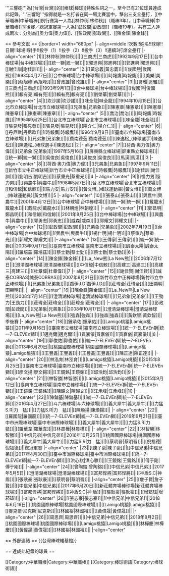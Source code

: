 '''三響砲'''為[[台灣|台灣]]的[[棒球|棒球]]特殊名詞之一，至今已有21位球員達成此記錄。'''三響砲'''指得就是一名打者在同一場比賽當中，擊出三支全壘打，[[中華職棒|中華職棒]]例行賽第一人為[[林仲秋|林仲秋]]（職棒3年），[[中華職棒|中華職棒]]季後賽／總冠軍賽第一人為[[彭政閔|彭政閔]]（職棒19年）。共有三人達成兩次：分別為[[奧力偉|奧力偉]]、[[彭政閔|彭政閔]]、[[陳金鋒|陳金鋒]]

== 參考文獻 ==
{|border=1 width="680px"
|- align=middle 
!次數!!姓名!!球隊!!日期!!球場!!對手!!投手（1）!!投手（2）!!投手（3）!!連續3打席全壘打
|- align="center"
|1||[[林仲秋|林仲秋]]||[[三商虎|三商虎]]||1992年9月17日||[[台中棒球場|台中棒球場]]||[[統一獅|統一獅]]||[[郭進興|郭進興]]||[[郭進興|郭進興]]||[[謝佳訓|謝佳訓]]||
|- align="center"
|2||[[黃忠義|黃忠義]]||[[俊國熊|俊國熊]]||1993年4月27日||[[台中棒球場|台中棒球場]]||[[時報鷹|時報鷹]]||[[美樂|美樂]]||[[蔡旭峰|蔡旭峰]]||[[曾政雄|曾政雄]]||
|- align="center"
|3||[[哥雅|哥雅]]||[[三商虎|三商虎]]||1993年9月1日||[[台中棒球場|台中棒球場]]||[[俊國熊|俊國熊]]||[[賴有亮|賴有亮]]||[[賴有亮|賴有亮]]||[[劉榮華|劉榮華]]||1
|- align="center"
|4||[[坎沙諾|坎沙諾]]||[[味全龍|味全龍]]||1994年10月15日||[[台北市立棒球場|台北市立棒球場]]||[[兄弟象|兄弟象]]||[[陳憲章|陳憲章]]||[[陳憲章|陳憲章]]||[[陳憲章|陳憲章]]||
|- align="center"
|5||[[喬治|喬治]]||[[時報鷹|時報鷹]]||1995年9月25日||[[台北市立棒球場|台北市立棒球場]]||[[味全龍|味全龍]]||[[張見發|張見發]]||[[張見發|張見發]]||[[陽介仁|陽介仁]]||
|- align="center"
|6||[[丹尼歐|丹尼歐]]||[[時報鷹|時報鷹]]||1996年9月8日||[[臺南市立棒球場|臺南市立棒球場]]||[[兄弟象|兄弟象]]||[[費南德茲|費南德茲]]||[[陳逸松_(棒球選手)|陳逸松]]||[[陳逸松_(棒球選手)|陳逸松]]||2
|- align="center"
|7||[[荷西·奧力偉|奧力偉]]||[[兄弟象|兄弟象]]||1997年5月16日||[[屏東縣立棒球場|屏東縣立棒球場]]||[[統一獅|統一獅]]||[[吳俊良|吳俊良]]||[[吳俊良|吳俊良]]||[[馬漢|馬漢]]||3
|- align="center"
|8||[[荷西·奧力偉|奧力偉]]||[[兄弟象|兄弟象]]||1997年9月11日||[[新竹市立中正棒球場|新竹市立中正棒球場]]||[[時報鷹|時報鷹]]||[[謝佳訓|謝佳訓]]||[[劉明吉|劉明吉]]||[[蔡重光|蔡重光]]||4
|- align="center"
|9||[[怪力男|怪力男]]||[[興農牛|興農牛]]||1998年5月7日||[[台北市立棒球場|台北市立棒球場]]||[[和信鯨|和信鯨]]||[[馬力安|馬力安]]||[[黃文博_(棒球運動員)|黃文博]]||[[黃文博_(棒球運動員)|黃文博]]||5
|- align="center"
|10||[[張泰山|張泰山]]||[[興農牛|興農牛]]||2001年4月12日||[[台中棒球場|台中棒球場]]||[[統一獅|統一獅]]||[[戴龍水|戴龍水]]||[[戴龍水|戴龍水]]||[[林朝煌|林朝煌]]||
|- align="center"
|11||[[鄭昌明|鄭昌明]]||[[和信鯨|和信鯨]]||2001年8月25日||[[台中棒球場|台中棒球場]]||[[興農牛|興農牛]]||[[郭勇志|郭勇志]]||[[威森|威森]]||[[郭耀文|郭耀文]]||
|- align="center"
|12||[[彭政閔|彭政閔]]||[[兄弟象|兄弟象]]||2002年7月19日||[[台中棒球場|台中棒球場]]||[[興農牛|興農牛]]||[[楊仁明|楊仁明]]||[[蔡重光|蔡重光]]||[[郭耀文|郭耀文]]||
|- align="center"
|13||[[王傳家|王傳家]]||[[統一獅|統一獅]]||2003年9月17日||[[臺南市立棒球場|臺南市立棒球場]]||[[誠泰太陽|誠泰太陽]]||[[羅培茲|羅培茲]]||[[蔡士勤|蔡士勤]]||[[蔡士勤|蔡士勤]]||6
|- align="center"
|14||[[陳金鋒|陳金鋒]]||[[La_New熊|La New熊]]||2006年7月12日||[[澄清湖棒球場|澄清湖棒球場]]||[[中信鯨|中信鯨]]||[[高建三|高建三]]||[[高建三|高建三]]||[[杜章偉|杜章偉]]||7
|- align="center"
|15||[[謝佳賢|謝佳賢]]||[[誠泰COBRAS|誠泰COBRAS]]||2007年9月21日||[[新竹市立中正棒球場|新竹市立中正棒球場]]||[[兄弟象|兄弟象]]||[[喬伊J.D|喬伊J.D]]||[[莊瑋全|莊瑋全]]||[[田顯明|田顯明]]||
|- align="center"
|16||[[陳金鋒|陳金鋒]]||[[La_New熊|La New熊]]||2008年7月14日||[[澄清湖棒球場|澄清湖棒球場]]||[[兄弟象|兄弟象]]||[[王勁力|王勁力]]||[[莊瑋全|莊瑋全]]||[[莊瑋全|莊瑋全]]||
|- align="center"
|17||[[彭政閔|彭政閔]]||[[兄弟象|兄弟象]]||2008年10月17日||[[澄清湖棒球場|澄清湖棒球場]]||[[La_New熊|La New熊]]||[[強森|強森]]||[[強森|強森]]||[[黃欽智|黃欽智]]||季後賽
|- align="center"
|18||[[鍾承佑|鍾承佑]]||[[Lamigo桃猿|Lamigo桃猿]]||2011年9月16日||[[臺南市立棒球場|臺南市立棒球場]]||[[統一7-ELEVEn獅|統一7-ELEVEn獅]]||[[邁克爾|邁克爾]]||[[買嘉儀|買嘉儀]]||[[買嘉儀|買嘉儀]]||8
|- align="center"
|19||[[郭俊佑|郭俊佑]]||[[統一7-ELEVEn獅|統一7-ELEVEn獅]]||2013年6月29日||[[桃園國際棒球場|桃園國際棒球場]]||[[Lamigo桃猿|Lamigo桃猿]]||[[王豐鑫|王豐鑫]]||[[王豐鑫|王豐鑫]]||[[陳正達|陳正達]]||
|- align="center"
|20||[[林泓育|林泓育]]||[[Lamigo桃猿|Lamigo桃猿]]||2015年8月25日||[[臺南市立棒球場|臺南市立棒球場]]||[[統一7-ELEVEn獅|統一7-ELEVEn獅]]||[[廖文揚|廖文揚]]||[[王鏡銘|王鏡銘]]||[[邱浩鈞|邱浩鈞]]||9
|- align="center"
|21||[[林智勝|林智勝]]||[[Lamigo桃猿|Lamigo桃猿]]||2015年9月12日||[[臺南市立棒球場|臺南市立棒球場]]||[[統一7-ELEVEn獅|統一7-ELEVEn獅]]||[[王鏡銘|王鏡銘]]||[[陳韻文|陳韻文]]||[[江承峰|江承峰]]||10
|- align="center"
|22||[[陳鏞基|陳鏞基]]||[[統一7-ELEVEn獅|統一7-ELEVEn獅]]||2016年4月27日||[[斗六棒球場|斗六棒球場]]||[[義大犀牛|義大犀牛]]||[[力猛S.R|力　猛]]||[[力猛S.R|力　猛]]||[[陳煥揚|陳煥揚]]||
|- align="center"
|22||[[羅國龍|羅國龍]]||[[統一7-ELEVEn獅|統一7-ELEVEn獅]]||2016年9月21日||[[臺中市洲際棒球場|臺中市洲際棒球場]]||[[義大犀牛|義大犀牛]]||[[力猛S.R|力　猛]]||[[羅華韋|羅華韋]]||[[林晨樺|林晨樺]]||
|- align="center"
|22||[[林智勝|林智勝]]||[[中信兄弟|中信兄弟]]||2016年10月25日||[[桃園國際棒球場|桃園國際棒球場]]||[[義大犀牛|義大犀牛]]||[[力猛S.R|力　猛]]||[[蔡明晉|蔡明晉]]||[[倪福德|倪福德]]||總冠軍賽
|- align="center"
|23||[[陳子豪|陳子豪]]||[[中信兄弟|中信兄弟]]||2017年4月30日||[[臺中市洲際棒球場|臺中市洲際棒球場]]||[[統一7-ELEVEn獅|統一7-ELEVEn獅]]||[[洪心騏|洪心騏]]||[[王鏡銘|王鏡銘]]||[[傅于剛|傅于剛]]||
|-align="center"
|24||[[曾陶鎔|曾陶鎔]]||[[中信兄弟|中信兄弟]]||2017年5月5日||[[澄清湖棒球場|澄清湖棒球場]]||[[富邦悍將|富邦悍將]]||[[神盾S.C|神 盾]]||[[張耿豪|張耿豪]]||[[蔡明晉|蔡明晉]]||
|-align="center"
|25||[[詹子賢|詹子賢]]||[[中信兄弟|中信兄弟]]||2017年6月20日||[[新莊體育場棒球場|新莊體育場棒球場]]||[[富邦悍將|富邦悍將]]||[[神盾S.C|神 盾]]||[[張耿豪|張耿豪]]||[[增菘瑋|增菘瑋]]||
|-align="center"
|26||[[張志豪|張志豪]]||[[中信兄弟|中信兄弟]]||2018年6月19日||[[桃園國際棒球場|桃園國際棒球場]]||[[Lamigo桃猿|Lamigo桃猿]]||[[麥克爾·尼克斯|尼克斯]]||[[林國裕|林國裕]]||[[黃偉晟|黃偉晟]]||
|-align="center"
|26||[[周思齊|周思齊]]||[[中信兄弟|中信兄弟]]||2018年8月2日||[[桃園國際棒球場|桃園國際棒球場]]||[[Lamigo桃猿|Lamigo桃猿]]||[[林樺慶|林樺慶]]||[[黃偉晟|黃偉晟]]||[[林國裕|林國裕]]||
|-align="center"

== 外部連結 ==
{{台灣棒球維基館}}

== 達成此紀錄的球員 ==

[[Category:中華職棒|Category:中華職棒]]
[[Category:棒球術語|Category:棒球術語]]